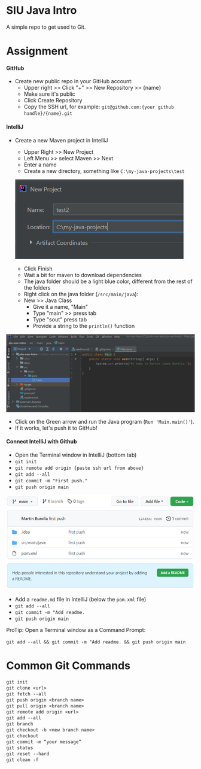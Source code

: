 # SIU Java Intro
A simple repo to get used to Git.

# Assignment 

#### GitHub
- Create new public repo in your GitHub account:
  - Upper right >> Click "+" >> New Repository >> {name}
  - Make sure it's public
  - Click Create Repository
  - Copy the SSH url, for example: `git@github.com:{your github handle}/{name}.git`

#### IntelliJ
- Create a new Maven project in IntelliJ
  - Upper Right >> New Project
  - Left Menu >> select Maven >> Next
  - Enter a name
  - Create a new directory, something like `C:\my-java-projects\test`

  ![](./docs/java-projects.png)

  - Click Finish
  - Wait a bit for maven to download dependencies
  - The java folder should be a light blue color, different from the rest of the folders
  - Right click on the java folder (`/src/main/java`):
  - New >> Java Class
    - Give it a name, "Main"
    - Type "main" >> press tab
    - Type "sout" press tab
    - Provide a string to the `println()` function
    
![](./docs/main.png)

  - Click on the Green arrow and run the Java program (`Run 'Main.main()'`).
  - If it works, let's push it to GitHub!
    
#### Connect IntelliJ with Github
- Open the Terminal window in IntelliJ (bottom tab)
- `git init`
- `git remote add origin {paste ssh url from above}`
- `git add --all`
- `git commit -m "First push."`
- `git push origin main`

![](./docs/github.png)

- Add a `readme.md` file in IntelliJ (below the `pom.xml` file)
- `git add --all`
- `git commit -m "Add readme.`
- `git push origin main`

ProTip: Open a Terminal window as a Command Prompt:

`git add --all && git commit -m "Add readme. && git push origin main`

# Common Git Commands
```
git init
git clone <url>
git fetch --all
git push origin <branch name>
git pull origin <branch name>
git remote add origin <url>
git add --all
git branch
git checkout -b <new branch name>
git checkout
git commit -m “your message”
git status
git reset --hard
git clean -f
```
